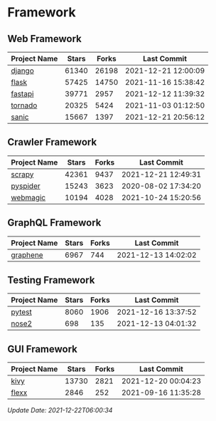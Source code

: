 # Framework

## Web Framework
| Project Name | Stars | Forks | Last Commit |
| ------------ | ----- | ----- | ----------- |
| [django](https://github.com/django/django) | 61340 | 26198 | 2021-12-21 12:00:09 |
| [flask](https://github.com/pallets/flask) | 57425 | 14750 | 2021-11-16 15:38:42 |
| [fastapi](https://github.com/tiangolo/fastapi) | 39771 | 2957 | 2021-12-12 11:39:32 |
| [tornado](https://github.com/tornadoweb/tornado) | 20325 | 5424 | 2021-11-03 01:12:50 |
| [sanic](https://github.com/sanic-org/sanic) | 15667 | 1397 | 2021-12-21 20:56:12 |

## Crawler Framework
| Project Name | Stars | Forks | Last Commit |
| ------------ | ----- | ----- | ----------- |
| [scrapy](https://github.com/scrapy/scrapy) | 42361 | 9437 | 2021-12-21 12:49:31 |
| [pyspider](https://github.com/binux/pyspider) | 15243 | 3623 | 2020-08-02 17:34:20 |
| [webmagic](https://github.com/code4craft/webmagic) | 10194 | 4028 | 2021-10-24 15:20:56 |

## GraphQL Framework
| Project Name | Stars | Forks | Last Commit |
| ------------ | ----- | ----- | ----------- |
| [graphene](https://github.com/graphql-python/graphene) | 6967 | 744 | 2021-12-13 14:02:02 |

## Testing Framework
| Project Name | Stars | Forks | Last Commit |
| ------------ | ----- | ----- | ----------- |
| [pytest](https://github.com/pytest-dev/pytest) | 8060 | 1906 | 2021-12-16 13:37:52 |
| [nose2](https://github.com/nose-devs/nose2) | 698 | 135 | 2021-12-13 04:01:32 |

## GUI Framework
| Project Name | Stars | Forks | Last Commit |
| ------------ | ----- | ----- | ----------- |
| [kivy](https://github.com/kivy/kivy) | 13730 | 2821 | 2021-12-20 00:04:23 |
| [flexx](https://github.com/flexxui/flexx) | 2846 | 252 | 2021-09-16 11:35:28 |

*Update Date: 2021-12-22T06:00:34*